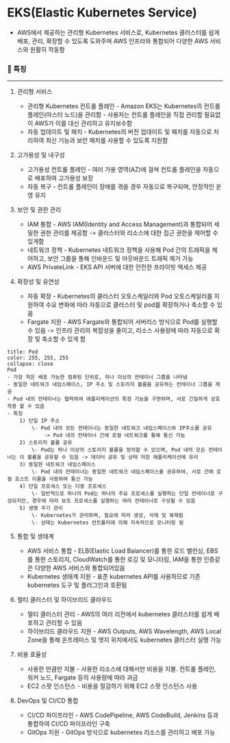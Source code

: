 # EKS(Elastic Kubernetes Service)

- AWS에서 제공하는 관리형 Kubernetes 서비스로, Kubernetes 클러스터를 쉽게 배포, 관리, 확장할 수 있도록 도와주며 AWS 인프라와 통합되어 다양한 AWS 서비스와 원활히 작동함

### 📌 특징
---
1. 관리형 서비스
	- 관리형 Kubernetes 컨트롤 플레인 
		\- Amazon EKS는 Kubernetes의 컨트롤 플레인(마스터 노드)을 관리함
		\- 사용자는 컨트롤 플레인을 직접 관리할 필요없이 AWS가 이를 대신 관리하고 유지보수함
	- 자동 업데이트 및 패치
		\- Kubernetes의 버전 업데이트 및 패치를 자동으로 처리하여 최신 기능과 보안 패치를 사용할 수 있도록 지원함

2. 고가용성 및 내구성
	- 고가용성 컨트롤 플레인
		\- 여러 가용 영역(AZ)에 걸쳐 컨트롤 플레인을 자동으로 배포하여 고가용성 보장
	- 자동 복구
		\- 컨트롤 플레인이 장애를 겪을 경우 자동으로 복구되며, 안정적인 운영 유지

3. 보안 및 권한 관리
	 - IAM 통합
		\- AWS IAM(Identity and Access Management)과 통합되어 세밀한 권한 관리를 제공함 
			-> 클러스터와 리소스에 대한 접근 권한을 제어할 수 있게함 
	 - 네트워크 정책
		\- Kubernetes 네트워크 정책을 사용해 Pod 간의 트래픽을 제어하고, 보안 그룹을 통해 인바운드 및 아웃바운드 트래픽 제거 가능 
	 - AWS PrivateLink
		\- EKS API 서버에 대한 안전한 프라이빗 액세스 제공 

4. 확장성 및 유연성
	- 자동 확장
		\- Kubernetes의 클러스터 오토스케일러와 Pod 오토스케일러를 지원하여 수요 변화에 따라 자동으로 클러스터 및 pod를 확장하거나 축소할 수 있음
	- Fargate 지원
		\- AWS Fargate와 통합되어 서버리스 방식으로 Pod를 실행할 수 있음 
			-> 인프라 관리의 복잡성을 줄이고, 리소스 사용량에 따라 자동으로 확장 및 축소할 수 있게 함 
``` ad-info
title: Pod
color: 255, 255, 255
collapse: close
Pod
- 가장 작은 배포 가능한 컴퓨팅 단위로, 하나 이상의 컨테이너 그룹을 나타냄
- 동일한 네트워크 네임스페이스, IP 주소 및 스토리지 볼륨을 공유하는 컨테이너 그룹을 제공
- Pod 내의 컨테이너는 협력하여 애플리케이션의 특정 기능을 구현하며, 서로 긴밀하게 상호작용 할 수 있음		
- 특징
	1) 단일 IP 주소
		\- Pod 내의 모든 컨테이너는 동일한 네트워크 네임스페이스와 IP주소를 공유
			-> Pod 내의 컨테이너 간에 로컬 네트워크를 통해 통신 가능
	2) 스토리지 볼륨 공유
		\- Pod는 하나 이상의 스토리지 볼륨을 정의할 수 있으며, Pod 내의 모든 컨테이너는 이 볼륨을 공유할 수 있음 -> 데이터 공유 및 상태 저장 애플리케이션에 유리
	3) 동일한 네트워크 네임스페이스
		\- Pod 내의 컨테이너는 동일한 네트워크 네임스페이스를 공유하여, 서로 간에 로컬 호스트 이름을 사용하여 통신 가능
	4) 단일 프로세스 또는 다중 프로세스
		\- 일반적으로 하나의 Pod는 하나의 주요 프로세스를 실행하는 단일 컨테이너로 구성되지만, 경우에 따라 보조 프로세스를 실행하는 여러 컨테이너로 구성될 수 있음
	5) 생명 주기 관리
		\- Kubernetes가 관리하며, 필요에 따라 생성, 삭제 및 복제됨
		\- 상태는 Kubernetes 컨트롤러에 의해 지속적으로 모니터링 됨
```

5. 통합 및 생태계
	- AWS 서비스 통합
		\- ELB(Elastic Load Balancer)를 통한 로드 밸런싱, EBS를 통한 스토리지, CloudWatch를 통한 로깅 및 모니터링, IAM을 통한 인증같은 다양한 AWS 서비스와 통합되어있음
	- Kubernetes 생태계 지원
		 \- 표준 kubernetes API를 사용하므로 기존 kubernetes 도구 및 플러그인과 호환됨

6. 멀티 클러스터 및 하이브리드 클라우드
	- 멀티 클러스터 관리
		\- AWS의 여러 리전에서 kubernetes 클러스터를 쉽게 배포하고 관리할 수 있음
	- 하이브리드 클라우드 지원
		\- AWS Outputs, AWS Wavelength, AWS Local Zone을 통해 온프레미스 및 엣지 위치에서도 kubernetes 클러스터 실행 가능

7. 비용 효율성
	- 사용한 만큼만 지불
		\- 사용한 리소스에 대해서만 비용을 지불. 컨트롤 플레인, 워커 노드, Fargate 등의 사용량에 따라 과금
	- EC2 스팟 인스턴스
		\- 비용을 절감하기 위해 EC2 스팟 인스턴스 사용

8. DevOps 및 CI/CD 통합
	 - CI/CD 파이프라인
		\- AWS CodePipeline, AWS CodeBuild, Jenkins 등과 통합하여 CI/CD 파이프라인 구축 
	 - GitOps 지원
		\- GitOps 방식으로 kubernetes 리소스를 관리하고 배포 가능


